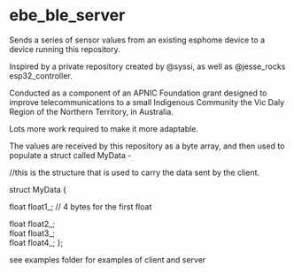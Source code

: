 # ebe_ble_server
 
Sends a series of sensor values from an existing esphome device to a device running this repository.

Inspired by a private repository created by @syssi, as well as @jesse_rocks esp32_controller. 

Conducted as a component of an APNIC Foundation grant designed to improve telecommunications to a small Indigenous Community the Vic Daly Region of the Northern Territory, in Australia.

Lots more work required to make it more adaptable.

The values are received by this repository as a byte array, and then used to populate a struct called MyData -

  //this is the structure that is used to carry the data sent by the client.

  struct MyData {
  
  float float1_;  // 4 bytes for the first float
  
  float float2_;  
  float float3_;  
  float float4_;
  };

see examples folder for examples of client and server

